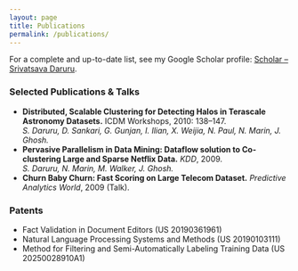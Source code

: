 ```yaml
---
layout: page
title: Publications
permalink: /publications/
---
```


For a complete and up-to-date list, see my Google Scholar profile: [Scholar – Srivatsava Daruru](https://scholar.google.com/citations?user=p1org9EAAAAJ&hl=en).

### Selected Publications & Talks
- **Distributed, Scalable Clustering for Detecting Halos in Terascale Astronomy Datasets.** ICDM Workshops, 2010: 138–147.  
  *S. Daruru, D. Sankari, G. Gunjan, I. Ilian, X. Weijia, N. Paul, N. Marin, J. Ghosh.*
- **Pervasive Parallelism in Data Mining: Dataflow solution to Co-clustering Large and Sparse Netflix Data.** *KDD*, 2009.  
  *S. Daruru, N. Marin, M. Walker, J. Ghosh.*
- **Churn Baby Churn: Fast Scoring on Large Telecom Dataset.** *Predictive Analytics World*, 2009 (Talk).

### Patents
- Fact Validation in Document Editors (US 20190361961)  
- Natural Language Processing Systems and Methods (US 20190103111)  
- Method for Filtering and Semi-Automatically Labeling Training Data (US 20250028910A1)
